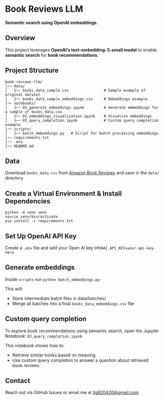 # Book Reviews LLM
**Semantic search using OpenAI embeddings.**  

## Overview
This project leverages **OpenAI’s text-embedding-3-small model** to enable **semantic search** for **book recommendations**.

## Project Structure
```
book-reviews-llm/
│── data/
│   ├── books_data_sample.csv                # Sample example of original dataset
│   ├── books_data_sample_embeddings.csv     # Embeddings example 
│── notebooks/
│   ├── 01_generate_embeddings.ipynb         # Generate embeddings for a sample of books_data.csv
│   ├── 02_embeddings_visualization.ipynb    # Visualize embeddings
│   ├── 03_query_completion.ipynb            # Custom query completion example
│── scripts/
│   ├── batch_embeddings.py   # Script for batch processing embeddings
│── requirements.txt
│── .env
│── README.md
```

## Data 

Download 
```books_data.csv``` from [Amazon Book Reviews](https://www.kaggle.com/datasets/mohamedbakhet/amazon-books-reviews) and save in the ```data/``` directory

## Create a Virtual Environment & Install Dependencies
```
python -m venv venv
source venv/bin/activate
pip install -r requirements.txt
```

## Set Up OpenAI API Key
Create a ```.env``` file and add your Open AI key ```OPENAI_API_KEY=your-api-key-here```

## Generate embeddings
Inside ```scripts```  run ```python batch_embeddings.py``` 

This will:
- Store intermediate batch files in data/batches/
- Merge all batches into a final ```books_data_embeddings.csv``` file

## Custom query completion
To explore book recommendations using semantic search, open the Jupyter Notebook: ```03_query_completion.ipynb```

This notebook shows how to:
- Retrieve similar books based on meaning
- Use custom query completion to answer a question about retrieved book reviews

## Contact
Reach out via GitHub Issues or email me at llg920420@gmail.com
